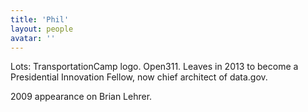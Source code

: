 ```yaml
---
title: 'Phil'
layout: people
avatar: ''
---
```


Lots: TransportationCamp logo. Open311. Leaves in 2013 to become a Presidential Innovation Fellow, now chief architect of data.gov.

2009 appearance on Brian Lehrer.
